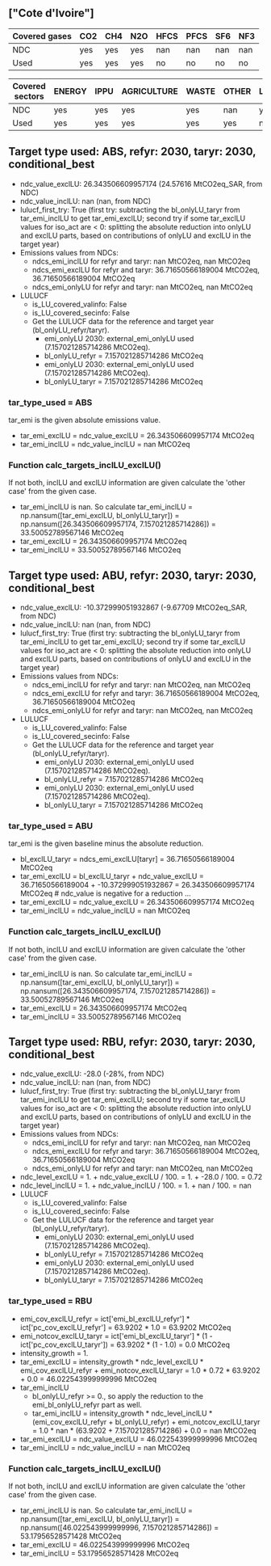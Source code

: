 ## ["Cote d'Ivoire"]



| Covered gases | CO2 | CH4 | N2O | HFCS | PFCS | SF6 | NF3 |
| ---- | ---- | ---- | ---- | ---- | ---- | ---- | ----  |
| NDC | yes | yes | yes | nan | nan | nan | nan |
| Used | yes | yes | yes | no | no | no | no |

| Covered sectors | ENERGY | IPPU | AGRICULTURE | WASTE | OTHER | LULUCF |
| ---- | ---- | ---- | ---- | ---- | ---- | ----  |
| NDC | yes | yes | yes | yes | nan | yes |
| Used | yes | yes | yes | yes | yes | no |



## Target type used: ABS, refyr: 2030, taryr: 2030, conditional_best
- ndc_value_exclLU: 26.343506609957174 (24.57616 MtCO2eq_SAR, from NDC)
- ndc_value_inclLU: nan (nan, from NDC)
- lulucf_first_try: True
(first try: subtracting the bl_onlyLU_taryr from tar_emi_inclLU to get tar_emi_exclLU;
second try if some tar_exclLU values for iso_act are < 0: splitting the absolute reduction into onlyLU and exclLU parts, based on contributions of onlyLU and exclLU in the target year)
- Emissions values from NDCs:
  - ndcs_emi_inclLU for refyr and taryr: nan MtCO2eq, nan MtCO2eq
  - ndcs_emi_exclLU for refyr and taryr: 36.71650566189004 MtCO2eq, 36.71650566189004 MtCO2eq
  - ndcs_emi_onlyLU for refyr and taryr: nan MtCO2eq, nan MtCO2eq
- LULUCF
  - is_LU_covered_valinfo: False
  - is_LU_covered_secinfo: False
  - Get the LULUCF data for the reference and target year (bl_onlyLU_refyr/taryr).
    - emi_onlyLU 2030: external_emi_onlyLU used (7.157021285714286 MtCO2eq).
    - bl_onlyLU_refyr = 7.157021285714286 MtCO2eq
    - emi_onlyLU 2030: external_emi_onlyLU used (7.157021285714286 MtCO2eq).
    - bl_onlyLU_taryr = 7.157021285714286 MtCO2eq
### tar_type_used = ABS
tar_emi is the given absolute emissions value.
- tar_emi_exclLU = ndc_value_exclLU = 26.343506609957174 MtCO2eq
- tar_emi_inclLU = ndc_value_inclLU = nan MtCO2eq
### Function calc_targets_inclLU_exclLU()
If not both, inclLU and exclLU information are given calculate the 'other case' from the given case.
- tar_emi_inclLU is nan. So calculate tar_emi_inclLU = np.nansum([tar_emi_exclLU, bl_onlyLU_taryr]) = np.nansum([26.343506609957174, 7.157021285714286]) = 33.50052789567146 MtCO2eq
- tar_emi_exclLU = 26.343506609957174 MtCO2eq
- tar_emi_inclLU = 33.50052789567146 MtCO2eq



## Target type used: ABU, refyr: 2030, taryr: 2030, conditional_best
- ndc_value_exclLU: -10.372999051932867 (-9.67709 MtCO2eq_SAR, from NDC)
- ndc_value_inclLU: nan (nan, from NDC)
- lulucf_first_try: True
(first try: subtracting the bl_onlyLU_taryr from tar_emi_inclLU to get tar_emi_exclLU;
second try if some tar_exclLU values for iso_act are < 0: splitting the absolute reduction into onlyLU and exclLU parts, based on contributions of onlyLU and exclLU in the target year)
- Emissions values from NDCs:
  - ndcs_emi_inclLU for refyr and taryr: nan MtCO2eq, nan MtCO2eq
  - ndcs_emi_exclLU for refyr and taryr: 36.71650566189004 MtCO2eq, 36.71650566189004 MtCO2eq
  - ndcs_emi_onlyLU for refyr and taryr: nan MtCO2eq, nan MtCO2eq
- LULUCF
  - is_LU_covered_valinfo: False
  - is_LU_covered_secinfo: False
  - Get the LULUCF data for the reference and target year (bl_onlyLU_refyr/taryr).
    - emi_onlyLU 2030: external_emi_onlyLU used (7.157021285714286 MtCO2eq).
    - bl_onlyLU_refyr = 7.157021285714286 MtCO2eq
    - emi_onlyLU 2030: external_emi_onlyLU used (7.157021285714286 MtCO2eq).
    - bl_onlyLU_taryr = 7.157021285714286 MtCO2eq
### tar_type_used = ABU
tar_emi is the given baseline minus the absolute reduction.
- bl_exclLU_taryr = ndcs_emi_exclLU[taryr] = 36.71650566189004 MtCO2eq
- tar_emi_exclLU = bl_exclLU_taryr + ndc_value_exclLU = 36.71650566189004 + -10.372999051932867 = 26.343506609957174 MtCO2eq # ndc_value is negative for a reduction ...
- tar_emi_exclLU = ndc_value_exclLU = 26.343506609957174 MtCO2eq
- tar_emi_inclLU = ndc_value_inclLU = nan MtCO2eq
### Function calc_targets_inclLU_exclLU()
If not both, inclLU and exclLU information are given calculate the 'other case' from the given case.
- tar_emi_inclLU is nan. So calculate tar_emi_inclLU = np.nansum([tar_emi_exclLU, bl_onlyLU_taryr]) = np.nansum([26.343506609957174, 7.157021285714286]) = 33.50052789567146 MtCO2eq
- tar_emi_exclLU = 26.343506609957174 MtCO2eq
- tar_emi_inclLU = 33.50052789567146 MtCO2eq



## Target type used: RBU, refyr: 2030, taryr: 2030, conditional_best
- ndc_value_exclLU: -28.0 (-28%, from NDC)
- ndc_value_inclLU: nan (nan, from NDC)
- lulucf_first_try: True
(first try: subtracting the bl_onlyLU_taryr from tar_emi_inclLU to get tar_emi_exclLU;
second try if some tar_exclLU values for iso_act are < 0: splitting the absolute reduction into onlyLU and exclLU parts, based on contributions of onlyLU and exclLU in the target year)
- Emissions values from NDCs:
  - ndcs_emi_inclLU for refyr and taryr: nan MtCO2eq, nan MtCO2eq
  - ndcs_emi_exclLU for refyr and taryr: 36.71650566189004 MtCO2eq, 36.71650566189004 MtCO2eq
  - ndcs_emi_onlyLU for refyr and taryr: nan MtCO2eq, nan MtCO2eq
- ndc_level_exclLU = 1. + ndc_value_exclLU / 100. = 1. + -28.0 / 100. = 0.72
- ndc_level_inclLU = 1. + ndc_value_inclLU / 100. = 1. + nan / 100. = nan
- LULUCF
  - is_LU_covered_valinfo: False
  - is_LU_covered_secinfo: False
  - Get the LULUCF data for the reference and target year (bl_onlyLU_refyr/taryr).
    - emi_onlyLU 2030: external_emi_onlyLU used (7.157021285714286 MtCO2eq).
    - bl_onlyLU_refyr = 7.157021285714286 MtCO2eq
    - emi_onlyLU 2030: external_emi_onlyLU used (7.157021285714286 MtCO2eq).
    - bl_onlyLU_taryr = 7.157021285714286 MtCO2eq
### tar_type_used = RBU
- emi_cov_exclLU_refyr = ict['emi_bl_exclLU_refyr'] * ict['pc_cov_exclLU_refyr'] = 63.9202 * 1.0 = 63.9202 MtCO2eq
- emi_notcov_exclLU_taryr = ict['emi_bl_exclLU_taryr'] * (1 - ict['pc_cov_exclLU_taryr']) = 63.9202 * (1 - 1.0) = 0.0 MtCO2eq
- intensity_growth = 1.
- tar_emi_exclLU = intensity_growth * ndc_level_exclLU * emi_cov_exclLU_refyr + emi_notcov_exclLU_taryr = 1.0 * 0.72 * 63.9202 + 0.0 = 46.022543999999996 MtCO2eq
- tar_emi_inclLU
  - bl_onlyLU_refyr >= 0., so apply the reduction to the emi_bl_onlyLU_refyr part as well.
  - tar_emi_inclLU = intensity_growth * ndc_level_inclLU * (emi_cov_exclLU_refyr + bl_onlyLU_refyr) + emi_notcov_exclLU_taryr = 1.0 * nan * (63.9202 + 7.157021285714286) + 0.0 = nan MtCO2eq
- tar_emi_exclLU = ndc_value_exclLU = 46.022543999999996 MtCO2eq
- tar_emi_inclLU = ndc_value_inclLU = nan MtCO2eq
### Function calc_targets_inclLU_exclLU()
If not both, inclLU and exclLU information are given calculate the 'other case' from the given case.
- tar_emi_inclLU is nan. So calculate tar_emi_inclLU = np.nansum([tar_emi_exclLU, bl_onlyLU_taryr]) = np.nansum([46.022543999999996, 7.157021285714286]) = 53.17956528571428 MtCO2eq
- tar_emi_exclLU = 46.022543999999996 MtCO2eq
- tar_emi_inclLU = 53.17956528571428 MtCO2eq